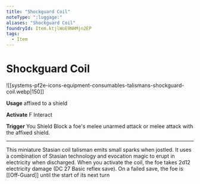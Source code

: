 ```yaml
---
title: "Shockguard Coil"
noteType: ":luggage:"
aliases: "Shockguard Coil"
foundryId: Item.ktjlWoE9NHMjn2EP
tags:
  - Item
---
```


# Shockguard Coil
![[systems-pf2e-icons-equipment-consumables-talismans-shockguard-coil.webp|150]]

**Usage** affixed to a shield

**Activate** F Interact

**Trigger** You Shield Block a foe's melee unarmed attack or melee attack with the affixed shield.

* * *

This miniature Stasian coil talisman emits small sparks when jostled. It uses a combination of Stasian technology and evocation magic to erupt in electricity when discharged. When you activate the coil, the foe takes 2d12 electricity damage (DC 27 Basic reflex save). On a failed save, the foe is [[Off-Guard]] until the start of its next turn
